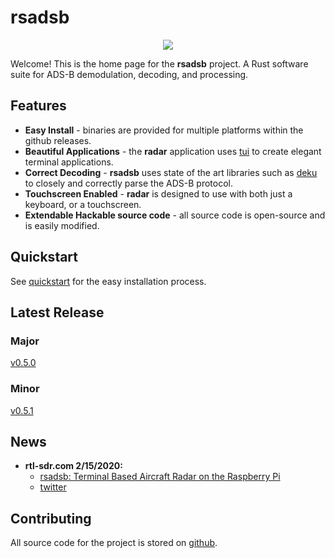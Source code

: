 # rsadsb
<p align="center">
  <img src="https://raw.githubusercontent.com/rsadsb/adsb_deku/master/media/logo.png")
</p>

Welcome! This is the home page for the **rsadsb** project.
A Rust software suite for ADS-B demodulation, decoding, and processing.

## Features

* **Easy Install** - binaries are provided for multiple platforms within the github releases.
* **Beautiful Applications**  - the **radar** application uses [tui](https://github.com/fdehau/tui-rs) to create elegant terminal applications.
* **Correct Decoding** - **rsadsb** uses state of the art libraries such as [deku](https://github.com/sharksforarms/deku) to closely and correctly parse the ADS-B protocol.
* **Touchscreen Enabled** - **radar** is designed to use with both just a keyboard, or a touchscreen.
* **Extendable Hackable source code** - all source code is open-source and is easily modified.

## Quickstart
See [quickstart](quickstart.md) for the easy installation process.

## Latest Release

### Major
[v0.5.0](v0.5.0.md)

### Minor
[v0.5.1](v0.5.1.md)

## News
* **rtl-sdr.com 2/15/2020:**
    - [rsadsb: Terminal Based Aircraft Radar on the Raspberry Pi](https://www.rtl-sdr.com/rsadsb-terminal-based-aircraft-radar-on-the-raspberry-pi) 
    - [twitter](https://twitter.com/rtlsdrblog/status/1493415462780104706)

## Contributing
All source code for the project is stored on [github](https://github.com/rsadsb).
